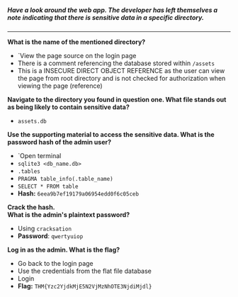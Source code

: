 
##### **Have a look around the web app. The developer has left themselves a note indicating that there is sensitive data in a specific directory.**   
----------------
**What is the name of the mentioned directory?**
- `View the page source on the login page
- There is a comment referencing the database stored within `/assets`
- This is a INSECURE DIRECT OBJECT REFERENCE as the user can view the page from root directory and is not checked for authorization when viewing the page (reference)


**Navigate to the directory you found in question one. What file stands out as being likely to contain sensitive data?**  
- `assets.db`



**Use the supporting material to access the sensitive data. What is the password hash of the admin user?**  
- `Open terminal
- `sqlite3 <db_name.db>`
- `.tables`
- `PRAGMA table_info(.table_name)`
- `SELECT * FROM table`
- **Hash:** `6eea9b7ef19179a06954edd0f6c05ceb`



**Crack the hash.**  
**What is the admin's plaintext password?**  
- Using `cracksation`
- **Password**: `qwertyuiop`



**Log in as the admin. What is the flag?**
- Go back to the login page
- Use the credentials from the flat file database
- Login
- **Flag:** `THM{Yzc2YjdkMjE5N2VjMzNhOTE3NjdiMjdl}`
